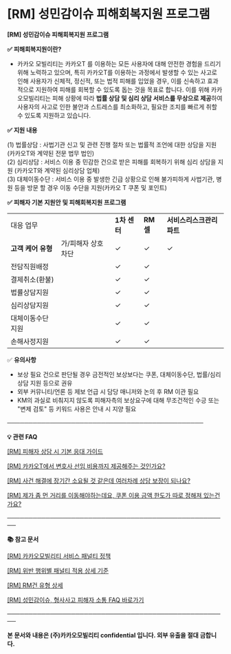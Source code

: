 # [RM] 성민감이슈 피해회복지원 프로그램

**[RM] 성민감이슈 피해회복지원 프로그램**

**✅ 피해회복지원이란?**

- 카카오 모빌리티는 카카오T 를 이용하는 모든 사용자에 대해 안전한 경험을 드리기 위해 노력하고 있으며, 특히 카카오T를 이용하는 과정에서 발생할 수 있는 사고로 인해 사용자가 신체적, 정신적, 또는 법적 피해를 입었을 경우, 이를 신속하고 효과적으로 지원하여 피해를 회복할 수 있도록 돕는 것을 목표로 합니다. 이를 위해 카카오모빌리티는 피해 상황에 따라 **법률 상담 및 심리 상담 서비스를 무상으로 제공**하여 사용자의 사고로 인한 불안과 스트레스를 최소화하고, 필요한 조치를 빠르게 취할 수 있도록 지원하고 있습니다.

**✅ 지원 내용**

(1) 법률상담 : 사법기관 신고 및 관련 진행 절차 또는 법률적 조언에 대한 상담을 지원(카카오T와 계약된 전문 법무 법인)  
(2) 심리상담 : 서비스 이용 중 민감한 건으로 받은 피해를 회복하기 위해 심리 상담을 지원 (카카오T와 계약된 심리상담 업체)  
(3) 대체이동수단 : 서비스 이용 중 발생한 긴급 상황으로 인해 불가피하게 사법기관, 병원 등을 방문 할 경우 이동 수단을 지원(카카오 T 쿠폰 및 포인트)

**✅ 피해자 기본 지원안 및 피해회복지원 프로그램**

|  |  |  |  |  |
| --- | --- | --- | --- | --- |
| 대응 업무 | | **1차 센터** | **RM셀** | **서비스리스크관리파트** |
| **고객** **케어**  **유형** | 가/피해자 상호차단 | ✓ | ✓ | ✓ |
| 전담직원배정 |  | ✓ | ✓ |
| 결제취소(환불) |  | ✓ | ✓ |
| 법률상담지원 |  | ✓ | ✓ |
| 심리상담지원 |  | ✓ | ✓ |
| 대체이동수단지원 |  | ✓ | ✓ |
| 손해사정지원 |  | ✓ | ✓ |

✅ **유의사항**

- 보상 필요 건으로 판단될 경우 금전적인 보상보다는 쿠폰, 대체이동수단, 법률/심리 상담 지원 등으로 권유  
- 외부 커뮤니티/언론 등 제보 언급 시 담당 매니저와 논의 후 RM 이관 필요  
- KM의 과실로 비춰지지 않도록 피해자측의 보상요구에 대해 무조건적인 수긍 또는 "변제 검토" 등 키워드 사용은 안내 시 지양 필요

──────────────────────────────────────────────

**💡 관련 FAQ**

[[RM] 피해자 상담 시 기본 응대 가이드](https://kakaomobilitysupport.zendesk.com/hc/ko/articles/39913421703833)

[[RM] 카카오T에서 변호사 선임 비용까지 제공해주는 것인가요?](https://kakaomobilitysupport.zendesk.com/hc/ko/articles/40395799975577)

[[RM] 사건 해결에 장기간 소요될 것 같은데 여러차례 상담 보장이 되나요?](https://kakaomobilitysupport.zendesk.com/hc/ko/articles/40395861233945)

[[RM] 제가 좀 먼 거리를 이동해야하는데요, 쿠폰 이용 금액 한도가 따로 정해져 있는건가요?](https://kakaomobilitysupport.zendesk.com/hc/ko/articles/40396134191897)

**────────────────────────────────────────────────────**

**📚 참고 문서**

[[RM] 카카오모빌리티 서비스 패널티 정책](https://kakaomobilitysupport.zendesk.com/hc/ko/articles/39999418590105)

[[RM] 위반 행위별 패널티 적용 상세 기준](https://kakaomobilitysupport.zendesk.com/hc/ko/articles/40001886598553)

[[RM] RM건 유형 상세](https://kakaomobilitysupport.zendesk.com/hc/ko/articles/40002148279065)

[[RM] 성민감이슈, 형사사고 피해자 소통 FAQ 바로가기](https://kakaomobilitysupport.zendesk.com/hc/ko/sections/39995774557721--RM-%EC%84%B1%EB%AF%BC%EA%B0%90%EC%9D%B4%EC%8A%88-%ED%98%95%EC%82%AC%EC%82%AC%EA%B3%A0-%ED%94%BC%ED%95%B4%EC%9E%90-%EC%86%8C%ED%86%B5-FAQ)

**────────────────────────────────────────────────────**

**본 문서와 내용은 (주)카카오모빌리티 confidential 입니다. 외부 유출을 절대 금합니다.**
